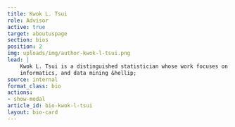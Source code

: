```yaml
---
title: Kwok L. Tsui
role: Advisor
active: true
target: aboutuspage
section: bios
position: 2
img: uploads/img/author-kwok-l-tsui.png
lead: |
    Kwok L. Tsui is a distinguished statistician whose work focuses on the statistics of quality,
    informatics, and data mining &hellip;
source: internal
format_class: bio
actions: 
- show-modal
article_id: bio-kwok-l-tsui 
layout: bio-card
---
```


